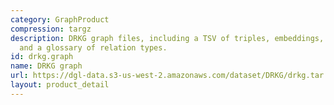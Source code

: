 ```yaml
---
category: GraphProduct
compression: targz
description: DRKG graph files, including a TSV of triples, embeddings, ID mappings,
  and a glossary of relation types.
id: drkg.graph
name: DRKG graph
url: https://dgl-data.s3-us-west-2.amazonaws.com/dataset/DRKG/drkg.tar.gz
layout: product_detail
---
```

